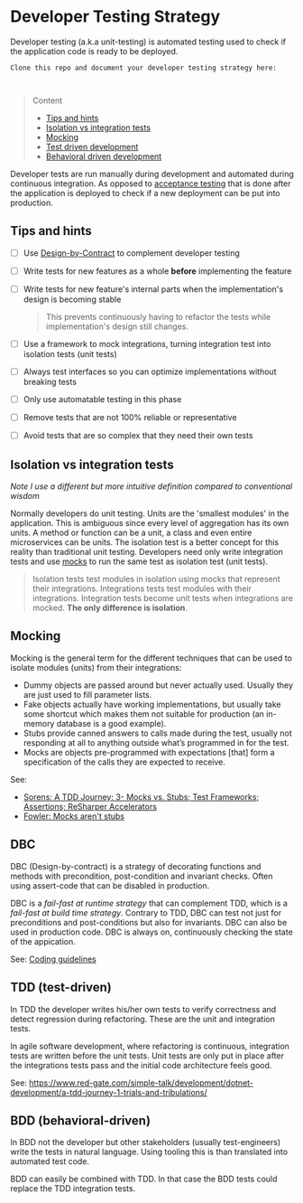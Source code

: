 # Developer Testing Strategy

Developer testing (a.k.a unit-testing) is automated testing used to check if the application code is ready to be deployed.


```
Clone this repo and document your developer testing strategy here:



```
> Content
> - [Tips and hints](#tips-and-hints)
> - [Isolation vs integration tests](#isolation-vs-integration-tests)
> - [Mocking](#mocking)
> - [Test driven development](#tdd-test-driven)
> - [Behavioral driven development](#bdd-behavioral-driven)

Developer tests are run manually during development and automated during continuous integration.
As opposed to [acceptance testing](acceptance-testing-strategy.md) that is done after the application is deployed to check if a new deployment can be put into production.

## Tips and hints

- [ ] Use [Design-by-Contract](coding-guidelines.md#design-by-contract) to complement developer testing


- [ ] Write tests for new features as a whole **before** implementing the feature


- [ ] Write tests for new feature's internal parts when the implementation's design is becoming stable 

   > This prevents continuously having to refactor the tests while implementation's design still changes.

- [ ] Use a framework to mock integrations, turning integration test into isolation tests (unit tests)


- [ ] Always test interfaces so you can optimize implementations without breaking tests


- [ ] Only use automatable testing in this phase


- [ ] Remove tests that are not 100% reliable or representative


- [ ] Avoid tests that are so complex that they need their own tests


## Isolation vs integration tests

*Note I use a different but more intuitive definition compared to conventional wisdom*

Normally developers do unit testing. 
Units are the 'smallest modules' in the application.
This is ambiguous since every level of aggregation has its own units.
A method or function can be a unit, a class and even entire microservices can be units.
The isolation test is a better concept for this reality than traditional unit testing. 
Developers need only write integration tests and use [mocks](#mocking) to run the same test as isolation test (unit tests).

>Isolation tests test modules in isolation using mocks that represent their integrations.
Integrations tests test modules with their integrations.
Integration tests become unit tests when integrations are mocked.
**The only difference is isolation**.


## Mocking

Mocking is the general term for the different techniques that can be used to isolate modules (units) from their integrations:
- Dummy objects are passed around but never actually used. Usually they are just used to fill parameter lists.
- Fake objects actually have working implementations, but usually take some shortcut which makes them not suitable for production (an in-memory database is a good example).
- Stubs provide canned answers to calls made during the test, usually not responding at all to anything outside what’s programmed in for the test.
- Mocks are objects pre-programmed with expectations [that] form a specification of the calls they are expected to receive.

See:
- [Sorens: A TDD Journey: 3- Mocks vs. Stubs; Test Frameworks; Assertions; ReSharper Accelerators](https://www.red-gate.com/simple-talk/development/dotnet-development/a-tdd-journey-3-mocks-vs-stubs-test-frameworks-assertions-resharper-accelerators/)
- [Fowler: Mocks aren't stubs](https://martinfowler.com/articles/mocksArentStubs.html#TheDifferenceBetweenMocksAndStubs)

## DBC

DBC (Design-by-contract) is a strategy of decorating functions and methods with precondition, post-condition and invariant checks.
Often using assert-code that can be disabled in production.

DBC is a *fail-fast at runtime strategy* that can complement TDD, which is a *fail-fast at build time strategy*.
Contrary to TDD, DBC can test not just for preconditions and post-conditions but also for invariants. DBC can also be used in production code. DBC is always on, continuously checking the state of the appication.

See: [Coding guidelines](coding-guidelines.md#design-by-contract)

## TDD (test-driven)

In TDD the developer writes his/her own tests to verify correctness and detect regression during refactoring.
These are the unit and integration tests.

In agile software development, where refactoring is continuous, integration tests are written before the unit tests.
Unit tests are only put in place after the integrations tests pass and the initial code architecture feels good.

See: https://www.red-gate.com/simple-talk/development/dotnet-development/a-tdd-journey-1-trials-and-tribulations/

## BDD (behavioral-driven)
 
In BDD not the developer but other stakeholders (usually test-engineers) write the tests in natural language.
Using tooling this is than translated into automated test code.

BDD can easily be combined with TDD. In that case the BDD tests could replace the TDD integration tests. 


